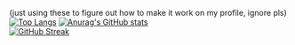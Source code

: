 (just using these to figure out how to make it work on my profile, ignore pls)
[![Top Langs](https://github-readme-stats.vercel.app/api/top-langs/?username=KobiSteve07&theme=dark)](https://github.com/KobiSteve07/github-readme-stats)
[![Anurag's GitHub stats](https://github-readme-stats.vercel.app/api?username=KobiSteve07&include_orgs=true&theme=tokyonight&include_orgs=true)](https://github.com/anuraghazra/github-readme-stats)  
[![GitHub Streak](http://github-readme-streak-stats.herokuapp.com?user=KobiSteve07&theme=dark&background=000000)](https://git.io/streak-stats)
